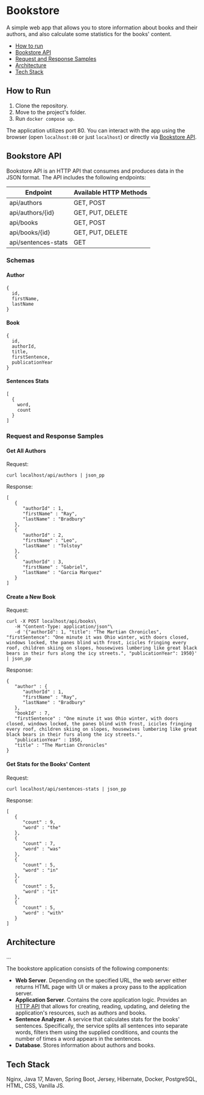 # Bookstore

A simple web app that allows you to store information about books and their authors, and also calculate some statistics for the books' content.

- [How to run](#how-to-run)
- [Bookstore API](#bookstore-api)
- [Request and Response Samples](#request-and-response-samples)
- [Architecture](#architecture)
- [Tech Stack](#tech-stack)

## How to Run

1. Clone the repository.
2. Move to the project's folder.
3. Run `docker compose up`.

The application utilizes port 80. You can interact with the app using the browser (open `localhost:80` or just `localhost`) or directly via [Bookstore API](#bookstore-api).

## Bookstore API

Bookstore API is an HTTP API that consumes and produces data in the JSON format. The API includes the following endpoints:

| Endpoint | Available HTTP Methods |
| ------------- | ------------- |
| api/authors | GET, POST |
| api/authors/{id} | GET, PUT, DELETE |
| api/books | GET, POST |
| api/books/{id} | GET, PUT, DELETE |
| api/sentences-stats | GET |

### Schemas

#### Author

```
{
  id,
  firstName,
  lastName
}
```

#### Book

```
{
  id,
  authorId,
  title,
  firstSentence,
  publicationYear
}
```

#### Sentences Stats

```
[
  {
    word,
    count
  }
]
```

### Request and Response Samples

#### Get All Authors

Request:

```
curl localhost/api/authors | json_pp
```

Response:

```
[
   {
      "authorId" : 1,
      "firstName" : "Ray",
      "lastName" : "Bradbury"
   },
   {
      "authorId" : 2,
      "firstName" : "Leo",
      "lastName" : "Tolstoy"
   },
   {
      "authorId" : 3,
      "firstName" : "Gabriel",
      "lastName" : "Garcia Marquez"
   }
]
```

#### Create a New Book

Request:

```
curl -X POST localhost/api/books\
   -H "Content-Type: application/json"\
   -d '{"authorId": 1, "title": "The Martian Chronicles", "firstSentence": "One minute it was Ohio winter, with doors closed, windows locked, the panes blind with frost, icicles fringing every roof, children skiing on slopes, housewives lumbering like great black bears in their furs along the icy streets.", "publicationYear": 1950}' | json_pp
```

Response:

```
{
   "author" : {
      "authorId" : 1,
      "firstName" : "Ray",
      "lastName" : "Bradbury"
   },
   "bookId" : 7,
   "firstSentence" : "One minute it was Ohio winter, with doors closed, windows locked, the panes blind with frost, icicles fringing every roof, children skiing on slopes, housewives lumbering like great black bears in their furs along the icy streets.",
   "publicationYear" : 1950,
   "title" : "The Martian Chronicles"
}
```

#### Get Stats for the Books' Content

Request:

```
curl localhost/api/sentences-stats | json_pp
```

Response:

```
[
   {
      "count" : 9,
      "word" : "the"
   },
   {
      "count" : 7,
      "word" : "was"
   },
   {
      "count" : 5,
      "word" : "in"
   },
   {
      "count" : 5,
      "word" : "it"
   },
   {
      "count" : 5,
      "word" : "with"
   }
]
```

## Architecture

...

The bookstore application consists of the following components:

- **Web Server**. Depending on the specified URL, the web server either returns HTML page with UI or makes a proxy pass to the application server.
- **Application Server**. Contains the core application logic. Provides an [HTTP API](#bookstore-api) that allows for creating, reading, updating, and deleting the application's resources, such as authors and books.
- **Sentence Analyzer**. A service that calculates stats for the books' sentences. Specifically, the service splits all sentences into separate words, filters them using the supplied conditions, and counts the number of times a word appears in the sentences. 
- **Database**. Stores information about authors and books.

## Tech Stack

Nginx, Java 17, Maven, Spring Boot, Jersey, Hibernate, Docker, PostgreSQL, HTML, CSS, Vanilla JS.